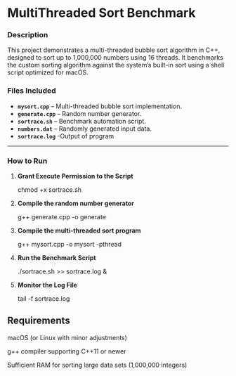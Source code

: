 # MultiThreaded Sort Benchmark

### Description
This project demonstrates a multi-threaded bubble sort algorithm in C++, designed to sort up to 1,000,000 numbers using 16 threads. It benchmarks the custom sorting algorithm against the system’s built-in sort using a shell script optimized for macOS.

### Files Included
- **`mysort.cpp`** – Multi-threaded bubble sort implementation.
- **`generate.cpp`** – Random number generator.
- **`sortrace.sh`** – Benchmark automation script.
- **`numbers.dat`** – Randomly generated input data.
- **`sortrace.log`** -Output of program

---

### How to Run

1. **Grant Execute Permission to the Script**

   chmod +x sortrace.sh
2. **Compile the random number generator**

   g++ generate.cpp -o generate
3. **Compile the multi-threaded sort program**

   g++ mysort.cpp -o mysort -pthread
4. **Run the Benchmark Script**

   ./sortrace.sh >> sortrace.log &
5. **Monitor the Log File**

   tail -f sortrace.log

## Requirements 

macOS (or Linux with minor adjustments) 

g++ compiler supporting C++11 or newer 

Sufficient RAM for sorting large data sets (1,000,000 integers)





